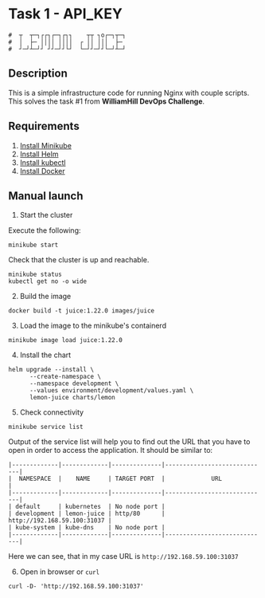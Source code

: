 Task 1 - API_KEY
===

```
#  ┬  ┬─┐┌┌┐┌─┐┌┐┐    ┬┬ ┐o┌─┐┬─┐
#  │  ├─ ││││ ││││  ┌ ││ │││  ├─ 
#  ┘─┘┴─┘┘ ┘┘─┘┘└┘  └─┘┘─┘┘└─┘┴─┘
```

## Description

This is a simple infrastructure code for running Nginx with couple scripts. This solves the task #1 from **WilliamHill DevOps Challenge**.

## Requirements

1. [Install Minikube](https://minikube.sigs.k8s.io/docs/start/)
2. [Install Helm](https://helm.sh/docs/intro/install/)
3. [Install kubectl](https://kubernetes.io/docs/tasks/tools/)
4. [Install Docker](https://docs.docker.com/engine/install/)

## Manual launch

1. Start the cluster
  
  Execute the following:

  ```shell
  minikube start
  ```

  Check that the cluster is up and reachable.

  ```shell
  minikube status
  kubectl get no -o wide
  ```

2. Build the image

  ```shell
  docker build -t juice:1.22.0 images/juice
  ```

3. Load the image to the minikube's containerd

  ```shell
  minikube image load juice:1.22.0
  ```

4. Install the chart

  ```shell
  helm upgrade --install \
		--create-namespace \
		--namespace development \
		--values environment/development/values.yaml \
		lemon-juice charts/lemon
  ```

5. Check connectivity

  ```shell
  minikube service list
  ```

  Output of the service list will help you to find out the URL that you have to open in order to access the application. It should be similar to:

  ```
  |-------------|-------------|--------------|-----------------------------|
  |  NAMESPACE  |    NAME     | TARGET PORT  |             URL             |
  |-------------|-------------|--------------|-----------------------------|
  | default     | kubernetes  | No node port |
  | development | lemon-juice | http/80      | http://192.168.59.100:31037 |
  | kube-system | kube-dns    | No node port |
  |-------------|-------------|--------------|-----------------------------|
  ```

  Here we can see, that in my case URL is `http://192.168.59.100:31037`

6. Open in browser or `curl`

  ```shell
  curl -D- 'http://192.168.59.100:31037'
  ```
